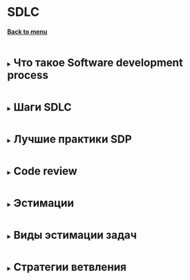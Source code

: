 <h1>SDLC</h1> 
<h4> 

[Back to menu](..%2FMenu.md)

</h4>

[//]: # (Что такое Software development process)
<br>
<details>
    <summary>
        <b><big><big><big>
            Что такое Software development process
        </big></big></big></b>
    </summary>

Процесс разработки программного обеспечения,
или жизненный цикл разработки программного обеспечения (SDLC),
это последовательность шагов, выполняемых во время разработки программного обеспечения.

Отсутствие плана разработки программного обеспечения
означает более длительные сроки, низкое качество или даже полный провал.
Хуже того, ваши разработчики не знают, что им делать.
В то время как ваши менеджеры проектов не будут иметь ни малейшего представления о том,
какой прогресс был достигнут, и есть ли у вас бюджет или даже на пути к его завершению!

использование SDLC имеет ряд других преимуществ:

- Создает общий набор фраз для каждого шага
  (тут как с паттернами, гораздо проще сказать слово которое все знают,
  нежели каждый раз разжевывать, что оно делает)

- Определяет каналы связи и ожидания между разработчиками и участниками проекта

- Устанавливает четкие роли и обязанности для всей вашей команды
  (разработчиков, дизайнеров, менеджеров проектов и т. Д.)

- Предоставляет «definition of done» для каждого шага,
  чтобы остановить сползание объема работ и помочь продолжить реализацию проекта.

- Формализует, как работать с багами, добавлять или обновления функционал

</details>

[//]: # (Шаги SDLC)
<br>
<details>
    <summary>
        <b><big><big><big>
            Шаги SDLC
        </big></big></big></b>
    </summary>

**1. Анализ и планирование**

Первым шагом SDLC является планирование. Обычно это означает изучение:
- Согласованность: как этот проект связан с более крупной миссией и целями вашей компании?
- Доступность и распределение ресурсов: есть ли у вас люди и инструменты, чтобы взяться за это?
- Планирование проекта: как этот проект соответствует целям и другим задачам вашей компании?
- Оценка стоимости: сколько это будет стоить?

В конце этапа планирования у вас должно быть достаточно информации,
чтобы составить высокоуровневый объем работ (ScopeOfWork) - план,
в котором подробно описывается, что создается, почему и как вы это видите.

**2. Требования**

**Цель этапа** - понять технические требования проекта.
Каждая часть программного обеспечения - будь то приложение,
редизайн веб-сайта или новая функция - должна решать проблему клиента.

На этом этапе SOW продолжает заполняться
и начинают задавайте вопросы о специфике этого проекта, например:

- Какую проблему это решает?
- Кто будет его использовать и зачем?
- Какой нужен ввод / вывод данных?
- Потребуется ли вам интегрироваться с другими инструментами или API?
- Как вы будете обеспечивать безопасность / конфиденциальность?

Как только ваша команда разработчиков получит ответы на эти вопросы,
они смогут приступить к определению технических требований,
условий тестирования и принять решение о стеке технологий.

**3. Дизайн и прототипирование**

При наличии требований пора приступить к разработке того,
как это программное обеспечение будет выглядеть и как оно будет работать.

**Цель этапа** - проверить идеи и получить ценные отзывы,
прежде чем вы закрепите свои идеи в коде.

**4. Разработка программного обеспечения**

После того как дизайны и требования обговорены, самое время создать его.

Этот этап, очевидно, является самым сложным и потенциально самым рискованным
этапом SDLC.
**Цель здесь** - придерживаться SOW, избегать сползания рабочего процесса
и создавать чистое, эффективное программное обеспечение

**5. Тестирование**

Поскольку ваша команда разрабатывает программное обеспечение,
вы будете одновременно тестировать, отслеживать и исправлять ошибки.
Однако после того, как функции будут реализованы
и продукт будет признан готовым к использованию,
вам потребуется провести еще один раунд более глубокого тестирования.
Это может означать выпуск продукта для небольшой группы бета-тестеров
или использование инструментов UX для отслеживания того,
как пользователи взаимодействуют с ним.

**Цель этапа** - убедиться, что вы не доставляете программное обеспечение
с ошибками реальным клиентам.

**6. Развертывание**

Когда тяжелая работа (и кодирование) закончилась,
самое время запустить ваше программное обеспечение для всех ваших пользователей.
**цель этапа** - запуск вашего кода в производство.

**7. Обслуживание и обновления**

Требования и потребности клиентов постоянно развиваются.
И когда люди начнут использовать ваше программное обеспечение,
они, несомненно, будут находить ошибки,
запрашивать новые функции и запрашивать дополнительные или другие функции.

Все эти запросы необходимо направить обратно в бэклог,
чтобы им можно было определить приоритеты и включить их в дорожную карту продукта.

</details>

[//]: # (Лучшие практики SDP)
<br>
<details>
    <summary>
        <b><big><big><big>
            Лучшие практики SDP
        </big></big></big></b>
    </summary>

**Waterfall**

Вся разработка делится на фазы. Эти фазы четко определены и описаны сразу.
Такой подход подходит для государственных организаций, которые заранее нуждаются
в подписях на всех этапах проектирования.

+ Полное документирование каждого этапа;
+ Четкое планирование сроков и затрат;
+ Прозрачность процессов для заказчика;

- Необходимость утверждения полного объема требований
- В случае необходимости внесения изменений требований позднее –
  возврат к первой стадии и переделка заново всей проделанной работы;
- Увеличение затрат средств и времени в случае необходимости изменения требований.

![](https://plan.io/images/blog/waterfall-process.png?1598254777)

**Agile и Scrum**

Суть Agile заключается в частых выпусках части проекта
и реагировании на потребности пользователей или заказчика,
даже если это идет вразрез с вашими первоначальными планами.

+ гибкая, адаптивная методика.
  Вы в любой момент сможете сделать изменения в продукте
+ Выполняя основную работу можно запустить проект быстро с минимальным функционалом.
+ В Скраме делается упор на команду, которая
  решает поставленные задачи с минимальным контролем со стороны начальства.

- Неопределенность. Кол-во спринтов может быть неограничено, потому не понятно,
  когда закончится проект
- В скрам. Работа делается на команду, самостоятельно командой. Потому следует
  четко относиться к рабочему составу.

![](https://plan.io/images/blog/agile-scrum-process.png?1598254777)

**Incremental and Iterative**

Итеративная разработка:
Выполнение работ параллельно с анализом полученных результатов
и корректировкой предыдущих этапов работы.
Проект при этом подходе в каждой фазе развития проходит повторяющийся цикл PDCA:
Планирование — Реализация — Проверка — Оценка

+ раннее создание работающего ПО;
+ готовность к изменению требований на любом этапе разработки;
+ каждая итерация маленькая из-за чего, тестирование и анализ рисков обеспечить проще,
  чем для всего жизненного цикла продукта.

- могут возникнуть проблемы с реализацией общей архитектуры системы,
  поскольку не все требования известны к началу проектирования.

![](https://plan.io/images/blog/iterative-process.png?1598254777)

Итерационная разработка - это разработка небольшими шагами,
в ходе которых анализируются полученные промежуточные результаты,
устанавливаются новые требования и корректируются предыдущие этапы работы.

Каждая из итераций включает в себя все процессы SDLC.
Однако в рамках одной итерации разрабатывается только
отдельный компонент или версия, а не весь проект.

Следующая итерация приводит либо к новой функциональности,
либо к улучшенной существующей функциональности продукта.

![](https://plan.io/images/blog/incremental-process.png?1598254777)

+ Быстрый запуск проекта. Вы начинаете свой проект в более короткие сроки
+ Сокращение рисков. Проблемы выявляются и решаются во время итераций.
+ Гибкость в модификации.
+ Регулярный выпуск новых версий.
+ Оперативная обратная связь.

- Нет фиксированного бюджета или сроков.
- Сильное вовлечение клиентов в процесс.
- Возможные проблемы с архитектурой.

**V-Shaped**

Каждый этап V-образного процесса сопровождается строгим этапом
«валидации и верификации», на котором требования проверяются
перед тем, как двигаться дальше.

+ планирование и разработка тестов, происходят задолго до написания кода
+ дефекты обнаруживаются на ранней стадии

- Очень жесткий и наименее гибкий.
-  Если какие-либо изменения происходят на полпути, то V начинается заново

![](https://plan.io/images/blog/v-shaped-process.png?1598254777)

**Spiral**

Спиральная модель - это комбинация модели водопада и итеративной модели.
Каждый этап спиральной модели начинается с определения цели проектирования
и заканчивается тем, что клиент просматривает прогресс.

Команда разработчиков модели Spiral начинает с небольшого набора требований
и проходит каждую фазу разработки для этого набора требований,
пока приложение не будет готово к стадии производства.

+ Дополнительные функции или изменения могут быть внесены на более позднем этапе
+ Оценка стоимости упрощается, так как создание прототипа выполняется небольшими фрагментами.
+ Помогает в управлении рисками
+ Всегда есть отзывы клиентов

- Риск несоблюдения графика или бюджета
- Необходимо строго соблюдать протокол спиральной модели.

![](https://plan.io/images/blog/spiral-process.png?1598254777)


</details>

[//]: # (Code review)
<br>
<details>
    <summary>
        <b><big><big><big>
            Code review
        </big></big></big></b>
    </summary>

Проверка кода - это деятельность по обеспечению качества кода,
при которой один или несколько человек проверяют код путем
просмотра и чтения его частей,
делают это после реализации или в качестве прерывания реализации.
Лица, проводящие проверку, за исключением автора, называются «рецензентами»

Ревью делается для:
- Улучшения качества кода
- Обнаружение дефектов
- Обучение / передача знаний
- Повышение чувства взаимной ответственности (кодекс солидарности)
- Поиск лучших решений

</details>

[//]: # (Эстимации)
<br>
<details>
    <summary>
        <b><big><big><big>
            Эстимации
        </big></big></big></b>
    </summary>

**Оценка определяет**, сколько денег, усилий, ресурсов и времени
потребуется для создания/реализации конкретной задачи.

**Стори поинтами** измеряют усилия, которые нужны,
чтобы выполнить отрезок работы. Пользуясь стори поинтами, 9
мы присваиваем каждому элементу (работы) некое количественное значение.
Сами по себе эти количественные оценки не важны.
Важно то, как оценки разных элементов соотносятся друг с другом.

Измеряя работу стори поинтами, обязательно оцените каждый из этих факторов:
- Объем работы для выполнения.
- Сложность работы.
- Риски или неопределенность при выполнении работы.

</details>

[//]: # (Виды эстимации задач)
<br>
<details>
    <summary>
        <b><big><big><big>
            Виды эстимации задач
        </big></big></big></b>
    </summary>

**T-Shirt Sizes (Размеры футболки)**

В качестве единицы измерения в этой технике используется
размер футболки: XS, S, M, L, XL.
Команда принимает решение о размере той или иной пользовательской
истории в ходе совместной открытой дискуссии.

Cамые мелкие задачи принимаются за XS .
После этого остальные задачи оцениваются с точки зрения
насколько они больше XS.

**Planning Poker (Покера планирования)**

Это одна из самых популярных техник оценки.
Участники процесса используют специально пронумерованные карты,
чтобы голосовать с их помощью за оценку задач.
Обычно для «покера» используются карты с числами Фибоначчи, но возможны и другие варианты.
Процесс оценки выглядит следующим образом:

- Каждый участник получает колоду карт с числовыми значениями для оценки.
- Кто-то делает краткий анонс очередной пользовательской истории и отвечает
  на вопросы команды по данной задаче.
- Участники «покера» выбирают карту с подходящей по их мнению оценкой
  и кладут их рубашкой вверх (чтобы не влиять на выбор друг друга).
- После того, как все члены команды выбрали свои оценки карты одновременно переворачиваются.
- Участникам с самыми низкими и высокими оценками делают краткие комментарии
  объясняя свой выбор оценки.
- В итоге процесса обсуждения команда приходит к единому решению и после этого переходит
  к следующей пользовательской истории.

**Bucket System (Система "ведерок")**

- Выберите случайным образом задачу из списка задач.
  Поместите его в ведро «?». Это наш первый справочный элемент.
- Таким же способом определить следующие 2 задачи
- После этого определен приблизительный вес задач и можно определить
  сложность оставшихся в соотношении с первыми 3мя
- Раздайте все оставшиеся предметы поровну всем участникам.
  Каждый участник ставит предметы на весы без обсуждения с другими участниками.
  Если у человека есть предмет, который он действительно не понимает,
  то этот предмет можно предложить кому-то другому.
- Все спокойно просматривают предметы в ведерках.
- Если участник находит неуместную эстимацию, он может поднят дискус с группой.
  Затем группа обсуждает его до тех пор, пока не будет достигнут консенсус.

**Dot-voting (Голосование по точкам)**

- Все оцениваемые задачи размещаются на столе\доске.
- Для выполнения оценки каждый из участников получает одинаковое количество «точек».
- Каждый член команды распределяет свои «точки» между задачами как он считает нужным,
  учитываю, что чем больше «точек», тем сложнее задача и тем больше на нее необходимо времени.
- После того как каждый участник сделал свою оценку и распределил все свои «точки»,
  подсчитывается общее количество точек выставленных для каждой пользовательской истории.
  В результате все задачи ранжируются между собой по количеству «точек».

**Maximum Size or Less (Разделение до максимального размера или меньше)**

- Вначале определяют максимально возможный размер для задачи
- Каждая история обсуждается всеми участниками, чтобы ответить на вопрос:
  оцениваемая задача больше максимального значения или меньше\равна ему?
- Если данная история больше максимального размера, то группа декомпозирует ее
  на подзадачи и повторяет процесс.
- Процесс продолжается пока все оцениваемые задачи не окажутся
  в разрешенном диапазоне размеров – будут равны или будут меньше
  выбранного за максимальное значения.

**Big/Small/Uncertain (Большой/Малый/Неопределенный)**

Данный метод похож на технику Bucket System, только используется 3 ведра:
большой размер, малый размер, неопределенный размер задачи.

- Все истории обсуждаются участниками и помещаются в одну из трех категорий.
- Сначала группа проводит групповое обсуждение нескольких первых задач (3-5),
  определяя масштаб и ориентиры для каждой категории.
- Затем, подобно Bucket System, оставшиеся истории распределяются между участниками
  и оцениваются самостоятельно, что сильно ускоряет процесс.

**Ordering Rule (Выстраивание порядка)**

- Сначала все оцениваемые истории выписываются на карточки.
- Карточки с задачами случайным образом размещаются на столе или доске со шкалой,
  на границах которой указаны «малый размер» и «большой размер».
- Каждый участник по очереди совершает свой «ход» оценки.
  Такой «ход» включает одно из следующих возможных действий:
  переместить любую историю по шкале на одно деление,
  обсудить историю с коллегами,
  пропустить свой «ход».
- В результате «ходов» сотрудников задачи могут перемещаться по доске,
  их оценка друг относительно друга уточняется.
- Когда все участники пропускают свой «ход», процесс оценки завершается.
  Все задачи распределены по шкале между значениями «малый размер» и «большой размер».


</details>

[//]: # (Стратегии ветвления)
<br>
<details>
    <summary>
        <b><big><big><big>
            Стратегии ветвления
        </big></big></big></b>
    </summary>

- Branching strategy описывает общие сценарии создания новых веток и связанные с ними необходимые действия.

Задачи:
- Разрешить параллельное развитие отдельных функций;
- Изолируйте изменения, не принятые изменения от кодовой базы;

![](https://elearn.epam.com/assets/courseware/v1/5298ff738434f41a954622922f539b9d/asset-v1:EPAM+EngXBootcamp+2020+type@asset+block/Branching_strategy_Branching.png)

- **ОДНОВЕТОЧНОЕ РАЗВИТИЕ** ветвления на основе магистрали нацелена
  на поддержание одной ветки разработки в работоспособном состоянии.
  Это сводит к минимуму количество других используемых ветвей,
  так как все разработчики фиксируются в одной общей ветке под контролем версий.

Ветка создается для выпуска, но только инженеры по выпуску могут работать в ветвях выпуска.
Они также могут выбирать отдельные коммиты из основной ветки в ветку выпуска.

Но ошибочный фикс почти мгновенно влияет на других разработчиков.

**По способу интеграции**
- Интеграция в общую магистраль
- Незавершенные функции в основной кодовой базе
- Небольшие, но частые слияния
- Высокая стоимость незавершенных работ

![](https://elearn.epam.com/assets/courseware/v1/9bdef8665c6aee2d14bb4f8c32ee10b2/asset-v1:EPAM+EngXBootcamp+2020+type@asset+block/Branching_strategy_single_branch.png)

- **СТРАТЕГИЯ ФУНКЦИОНАЛЬНЫХ ВЕТОК**

В центральном репозитории находится ветвь разработки,
в которой исходный код отражает состояние с последними внесенными изменениями.
Ветки функций используются для разработки новых функций.
Когда начинается разработка функции, целевая версия может быть неизвестна.
Суть функциональной ветки заключается в том, что она существует, пока функция находится в разработке.

Релиз в таких ветках - Ветви выпуска создаются из веток разработки.
Эти ветви могут существовать какое-то время, пока релиз не будет окончательно развернут.
В течение этого времени в этой ветке могут быть исправлены ошибки.
Добавлять сюда большие новые функции категорически запрещено.
Их нужно объединить в разработку, а значит, ждать следующего большого релиза.

**По способу интеграции**
- Отложенная интеграция, интегрировать функцию убедившись в ее завершении
- Изолируйте недоработанные функции
- Выберите функции для выпуска в случае интеграции
- Множество веток

- **Альтернатива GIT FLOW - GITHUB FLOW**
  В ответ на Git flow была описана более простая альтернатива, названная GitHub flow.
  Этот поток имеет только функциональные ветви и главную ветвь.
  Все, что находится в основной ветке, можно развернуть,
  поэтому для работы над чем-то новым создайте функцтональную ветку.
  Когда код будет готов, вы создаете запрос на слияние или вытягивание.

![](https://elearn.epam.com/assets/courseware/v1/55ccd11743fa796fe3769892b8729c8b/asset-v1:EPAM+EngXBootcamp+2020+type@asset+block/GitHub_flow.svg)

- **Альтернатива GIT FLOW - GITLUB FLOW**

GitLab предлагает создать ветки staging and production.
Когда кто-то хочет развернуть код на промежуточной стадии,
он создает запрос на слияние из основной ветки в предварительную.
А запуск кода происходит путем слияния промежуточной ветви с производственной.
Этот процесс гарантирует, что все было протестировано во всех средах

![](https://elearn.epam.com/assets/courseware/v1/29f33aa887951a29536c27e09a958b3c/asset-v1:EPAM+EngXBootcamp+2020+type@asset+block/GitLab_flow.svg)

</details>